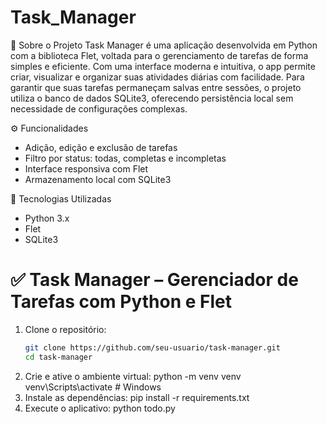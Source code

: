 # Task_Manager

📝 Sobre o Projeto
Task Manager é uma aplicação desenvolvida em Python com a biblioteca Flet, voltada para o gerenciamento de tarefas de forma simples e eficiente. Com uma interface moderna e intuitiva, o app permite criar, visualizar e organizar suas atividades diárias com facilidade.
Para garantir que suas tarefas permaneçam salvas entre sessões, o projeto utiliza o banco de dados SQLite3, oferecendo persistência local sem necessidade de configurações complexas.

⚙️ Funcionalidades
- Adição, edição e exclusão de tarefas
- Filtro por status: todas, completas e incompletas
- Interface responsiva com Flet
- Armazenamento local com SQLite3

🚀 Tecnologias Utilizadas
- Python 3.x
- Flet
- SQLite3

# ✅ Task Manager – Gerenciador de Tarefas com Python e Flet
1. Clone o repositório:
   ```bash
   git clone https://github.com/seu-usuario/task-manager.git
   cd task-manager
2. Crie e ative o ambiente virtual:
python -m venv venv
venv\Scripts\activate  # Windows
3. Instale as dependências:
pip install -r requirements.txt
4. Execute o aplicativo:
python todo.py

